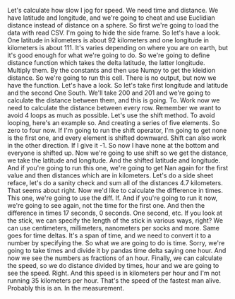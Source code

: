 Let's calculate how slow I jog for speed. We need time and distance. We have latitude and longitude, and we're going to cheat and use Euclidian distance instead of distance on a sphere. So first we're going to load the data with read CSV. I'm going to hide the side frame. So let's have a look. One latitude in kilometers is about 92 kilometers and one longitude in kilometers is about 111. It's varies depending on where you are on earth, but it's good enough for what we're going to do. So we're going to define distance function which takes the delta latitude, the latter longitude. Multiply them. By the constants and then use Numpy to get the kleidion distance. So we're going to run this cell. There is no output, but now we have the function. Let's have a look. So let's take first longitude and latitude and the second One South. We'll take 200 and 201 and we're going to calculate the distance between them, and this is going. To. Work now we need to calculate the distance between every row. Remember we want to avoid 4 loops as much as possible. Let's use the shift method. To avoid looping, here's an example so. And creating a series of five elements. So zero to four now. If I'm going to run the shift operator, I'm going to get none is the first one, and every element is shifted downward. Shift can also work in the other direction. If I give it -1. So now I have none at the bottom and everyone is shifted up. Now we're going to use shift so we get the distance, we take the latitude and longitude. And the shifted latitude and longitude. And if you're going to run this one, we're going to get Nan again for the first value and then distances which are in kilometers. Let's do a side sheet reface, let's do a sanity check and sum all of the distances 4.7 kilometers. That seems about right. Now we'd like to calculate the difference in times. This one, we're going to use the diff. If. And if you're going to run it now, we're going to see again, not the time for the first one. And then the difference in times 17 seconds, 0 seconds. One second, etc. If you look at the stick, we can specify the length of the stick in various ways, right? We can use centimeters, millimeters, nanometers per socks and more. Same goes for time deltas. It's a span of time, and we need to convert it to a number by specifying the. So what we are going to do is time. Sorry, we're going to take times and divide it by pandas time delta saying one hour. And now we see the numbers as fractions of an hour. Finally, we can calculate the speed, so we do distance divided by times, hour and we are going to see the speed. Right. And this speed is in kilometers per hour and I'm not running 35 kilometers per hour. That's the speed of the fastest man alive. Probably this is an. In the measurement.


